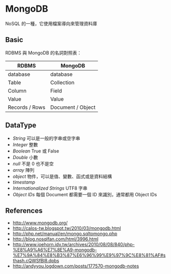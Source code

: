 MongoDB
=======

NoSQL 的一種，它使用檔案導向來管理資料庫

Basic
-----

RDBMS 與 MongoDB 的名詞對照表：

|  RDBMS  |  MongoDB  |
|  -----  |  -------  |
| database   | database |
| Table   | Collection |
| Column  | Field |
| Value   | Value |
| Records / Rows | Document / Object |

DataType
--------

* *String* 可以是一般的字串或空字串
* *Integer* 整數
* *Boolean* True 或 False
* *Double* 小數
* *null* 不是 0 也不是空
* *array* 陣列
* *object* 物件，可以是值、變數、函式或是資料結構
* *timestamp*
* *Internationalized Strings* UTF8 字串
* *Object IDs* 每個 Document 都需要一個 ID 來識別，通常都用 Object IDs

References
----------

* http://www.mongodb.org/
* http://calos-tw.blogspot.tw/2010/03/mongodb.html
* http://php.net/manual/en/mongo.sqltomongo.php
* http://blog.nosqlfan.com/html/3996.html
* http://www.joehorn.idv.tw/archives/2010/08/08/840/php-%E8%A9%A6%E7%8E%A9-mongodb-%E7%9A%84%E8%B3%87%E6%96%99%E9%97%9C%E8%81%AF#sthash.cQWSfBl8.dpbs
* http://andyyou.logdown.com/posts/177570-mongodb-notes
